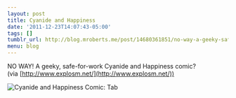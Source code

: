 ```yaml
---
layout: post
title: Cyanide and Happiness
date: '2011-12-23T14:07:43-05:00'
tags: []
tumblr_url: http://blog.mroberts.me/post/14680361851/no-way-a-geeky-safe-for-work-cyanide-and
menu: blog
---
```


NO WAY! A geeky, safe-for-work Cyanide and Happiness comic? (via [http://www.explosm.net/](http://www.explosm.net/))

![Cyanide and Happiness Comic: Tab](http://www.explosm.net/db/files/Comics/Kris/tab.png)